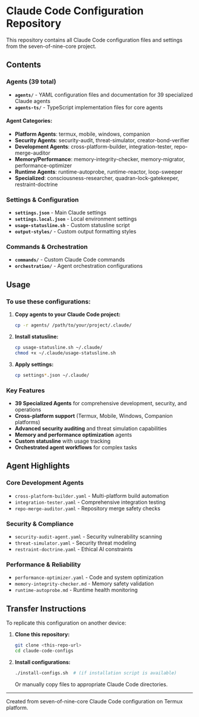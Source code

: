 # Claude Code Configuration Repository

This repository contains all Claude Code configuration files and settings from the seven-of-nine-core project.

## Contents

### Agents (39 total)
- **`agents/`** - YAML configuration files and documentation for 39 specialized Claude agents
- **`agents-ts/`** - TypeScript implementation files for core agents

#### Agent Categories:
- **Platform Agents**: termux, mobile, windows, companion
- **Security Agents**: security-audit, threat-simulator, creator-bond-verifier
- **Development Agents**: cross-platform-builder, integration-tester, repo-merge-auditor
- **Memory/Performance**: memory-integrity-checker, memory-migrator, performance-optimizer
- **Runtime Agents**: runtime-autoprobe, runtime-reactor, loop-sweeper
- **Specialized**: consciousness-researcher, quadran-lock-gatekeeper, restraint-doctrine

### Settings & Configuration
- **`settings.json`** - Main Claude settings
- **`settings.local.json`** - Local environment settings
- **`usage-statusline.sh`** - Custom statusline script
- **`output-styles/`** - Custom output formatting styles

### Commands & Orchestration
- **`commands/`** - Custom Claude Code commands
- **`orchestration/`** - Agent orchestration configurations

## Usage

### To use these configurations:

1. **Copy agents to your Claude Code project:**
   ```bash
   cp -r agents/ /path/to/your/project/.claude/
   ```

2. **Install statusline:**
   ```bash
   cp usage-statusline.sh ~/.claude/
   chmod +x ~/.claude/usage-statusline.sh
   ```

3. **Apply settings:**
   ```bash
   cp settings*.json ~/.claude/
   ```

### Key Features

- **39 Specialized Agents** for comprehensive development, security, and operations
- **Cross-platform support** (Termux, Mobile, Windows, Companion platforms)
- **Advanced security auditing** and threat simulation capabilities
- **Memory and performance optimization** agents
- **Custom statusline** with usage tracking
- **Orchestrated agent workflows** for complex tasks

## Agent Highlights

### Core Development Agents
- `cross-platform-builder.yaml` - Multi-platform build automation
- `integration-tester.yaml` - Comprehensive integration testing
- `repo-merge-auditor.yaml` - Repository merge safety checks

### Security & Compliance
- `security-audit-agent.yaml` - Security vulnerability scanning
- `threat-simulator.yaml` - Security threat modeling
- `restraint-doctrine.yaml` - Ethical AI constraints

### Performance & Reliability
- `performance-optimizer.yaml` - Code and system optimization
- `memory-integrity-checker.md` - Memory safety validation
- `runtime-autoprobe.md` - Runtime health monitoring

## Transfer Instructions

To replicate this configuration on another device:

1. **Clone this repository:**
   ```bash
   git clone <this-repo-url>
   cd claude-code-configs
   ```

2. **Install configurations:**
   ```bash
   ./install-configs.sh  # (if installation script is available)
   ```
   
   Or manually copy files to appropriate Claude Code directories.

---

Created from seven-of-nine-core Claude Code configuration on Termux platform.